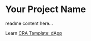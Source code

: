 # Your Project Name

readme content here...

Learn [CRA Tamplate: dApp](https://huseyindeniz.github.io/cra-template-dapp-documentation/)
